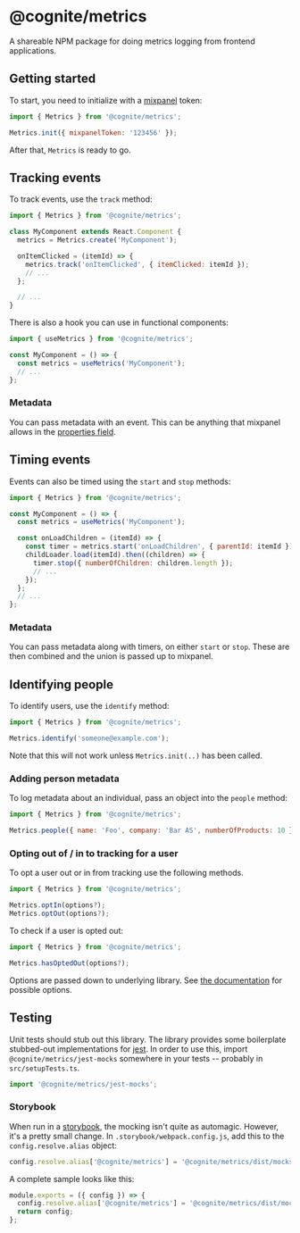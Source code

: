 # @cognite/metrics

A shareable NPM package for doing metrics logging from frontend applications.

## Getting started

To start, you need to initialize with a [mixpanel] token:

```js
import { Metrics } from '@cognite/metrics';

Metrics.init({ mixpanelToken: '123456' });
```

After that, `Metrics` is ready to go.

## Tracking events

To track events, use the `track` method:

```js
import { Metrics } from '@cognite/metrics';

class MyComponent extends React.Component {
  metrics = Metrics.create('MyComponent');

  onItemClicked = (itemId) => {
    metrics.track('onItemClicked', { itemClicked: itemId });
    // ...
  };

  // ...
}
```

There is also a hook you can use in functional components:

```js
import { useMetrics } from '@cognite/metrics';

const MyComponent = () => {
  const metrics = useMetrics('MyComponent');
  // ...
};
```

### Metadata

You can pass metadata with an event.
This can be anything that mixpanel allows in the [properties field].

## Timing events

Events can also be timed using the `start` and `stop` methods:

```js
import { Metrics } from '@cognite/metrics';

const MyComponent = () => {
  const metrics = useMetrics('MyComponent');

  const onLoadChildren = (itemId) => {
    const timer = metrics.start('onLoadChildren', { parentId: itemId });
    childLoader.load(itemId).then((children) => {
      timer.stop({ numberOfChildren: children.length });
      // ...
    });
  };
  // ...
};
```

### Metadata

You can pass metadata along with timers, on either `start` or `stop`.
These are then combined and the union is passed up to mixpanel.

## Identifying people

To identify users, use the `identify` method:

```js
import { Metrics } from '@cognite/metrics';

Metrics.identify('someone@example.com');
```

Note that this will not work unless `Metrics.init(..)` has been called.

### Adding person metadata

To log metadata about an individual, pass an object into the `people` method:

```js
import { Metrics } from '@cognite/metrics';

Metrics.people({ name: 'Foo', company: 'Bar AS', numberOfProducts: 10 });
```

### Opting out of / in to tracking for a user

To opt a user out or in from tracking use the following methods.

```js
import { Metrics } from '@cognite/metrics';

Metrics.optIn(options?);
Metrics.optOut(options?);
```

To check if a user is opted out:

```js
import { Metrics } from '@cognite/metrics';

Metrics.hasOptedOut(options?);
```

Options are passed down to underlying library.
See [the documentation] for possible options.

## Testing

Unit tests should stub out this library.
The library provides some boilerplate stubbed-out implementations for [jest].
In order to use this, import `@cognite/metrics/jest-mocks` somewhere in your tests -- probably in `src/setupTests.ts`.

```ts
import '@cognite/metrics/jest-mocks';
```

### Storybook

When run in a [storybook], the mocking isn't quite as automagic.
However, it's a pretty small change.
In `.storybook/webpack.config.js`, add this to the `config.resolve.alias` object:

```js
config.resolve.alias['@cognite/metrics'] = '@cognite/metrics/dist/mocks';
```

A complete sample looks like this:

```js
module.exports = ({ config }) => {
  config.resolve.alias['@cognite/metrics'] = '@cognite/metrics/dist/mocks';
  return config;
};
```

[mixpanel]: https://mixpanel.com
[properties field]: https://mixpanel.com/help/reference/javascript-full-api-reference#mixpanel.track
[the documentation]: https://developer.mixpanel.com/docs/javascript-full-api-reference#mixpanel.opt_in_tracking
[jest]: https://jestjs.io/
[storybook]: https://storybook.js.org/
